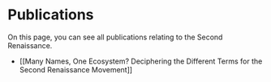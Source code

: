 # Publications

On this page, you can see all publications relating to the Second Renaissance.

- [[Many Names, One Ecosystem? Deciphering the Different Terms for the Second Renaissance Movement]]
